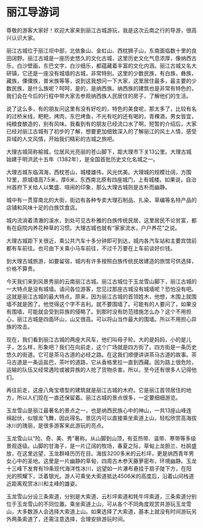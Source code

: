# 丽江导游词  
尊敬的游客大家好！欢迎大家来到丽江古城游玩，我是这次云南之行的导游，很高兴认识大家。  

丽江古城位于丽江坝中部，北依象山、金虹山、西枕狮子山，东南面临数十里的良田阔野。丽江古城是一座历史悠久的文化古城，这里历史文化气息浓厚，像纳西古乐，白沙壁画，东巴文字，白沙细乐，都蕴藏着丰富的文化内涵。丽江古城又名大研镇，它还是一座没有城墙的古城，非常特别。这里的少数民族，有白族，彝族，藏族，傈僳族，普米族等等，说到这我想问一下大家，这里居住最多，最主要的少数民族，是什么族呢？呵呵，是的，是纳西族。纳西族的建筑也是非常有特色的，我们会在今后的行程中带大家去参观纳西族人民居住的房子，了解他们的生活。  

说了这么多，有的朋友问这里有没有好吃的，特色的美食呢，那太多了，比较有名的过桥米线，粑粑，烤肉，东巴烤鱼，不光有吃的还有喝的，青稞酒，男女皆宜，纯粮食酿造的，别有风味。我看到有的朋友已经流口水了啊，短暂的介绍后，大家已经对丽江古城有了初步的了解，想要更加细致深入的了解丽江的风土人情，感受异域的人文风情，开始我们精彩的古城之旅吧。  

大理古城简称榆城，位居风光亮丽的苍山脚下，距大理市下关13公里。大理古城始建于明洪武十五年（1382年），是全国首批历史文化名城之一。  

大理古城东临洱海，西枕苍山，城楼雄伟，风光优美。大理城的规模壮阔，方围12里，原城墙高7.5米，厚6米，东西南北原有四座城门，上有城楼。如果说，自治州首府下关给人以繁盛、喧闹的印象，那么大理古城则是古朴而幽静。  

城中有一贯穿南北的大街，街边有各种专卖大理石制品、扎染、草编等名特产品的店铺和风味十足的白族饮食店。  

城内流淌着清澈的溪水，到处可见古朴雅的白族传统民居，这里居民不论贫富，都有在庭院内养花种草的习惯。大理古城也就有“家家流水，户户养花”之说。  

大理古城距下关很近，乘公共汽车十多分钟即可到达，城内各汽车站和主要宾馆前都有车前往。也可由下关乘小马车前往，不过千万要在上车前谈好价钱。  

到大理古城旅游，如要留宿，城内有许多按照白族传统民居建造的旅馆可供选择，价格不算贵。  

今天我们来到风景秀丽的云南丽江古城。丽江古城位于玉龙雪山脚下，丽江古城的一大特点是没有城墙。请问各位游客，您见过那座古城没有城墙呢？恐怕没有吧。这就是丽江古城的最大特点。原来，因为丽江古城的首领姓木，他想，木围上就围墙不就是困了。他觉得这个字不吉利。就不要围墙了。可能有的人要问了，如果没有围墙，可能就会受到异族的侵略了。到那时没有防范措施怎么办？这个不用担心，丽江古城是四面环山，山又很高。可以将山当作最大的围墙。所以不用担心异族的攻击。  

现在，我们看到丽江古城的两座大风车，他们叫母子轮。大的是妈妈，小的是儿子，怎么样，形象吧？我们在向前走，这个广场就是四方街了。四方街是一条历史悠久的街道。它可是茶马古道的必经之路。在这我们顺便讲讲茶马古道的故事。茶马古道是一条运盐巴，茶叶的道路，它从香格里拉一直到西藏。因为路上很危险，运输的队伍又经常遇险或被异族的人抢了货物杀害。所以，至今还有很多人记得他们。  

再往前走，这座八角宝塔型的建筑就是丽江古城的木府。它是丽江首领居住的地方，所以人们现在一直还保留着。丽江古城的景点很多，一定要细细游览。  

玉龙雪山是丽江最著名的景点之一，也是纳西民族心中的神山，一共13座山峰连绵起伏，似银龙飞舞，因此得名。景区内可以直接乘坐索道上山，轻松欣赏高海拔冰川的瑰丽，是很多游客来此游玩的亮点。  

玉龙雪山以“险、奇、美、秀”著称。从山脚到山顶，有亚热带、温带、寒带等多级景观逐级。山脚的甘海子，是一片辽阔的牧场，春夏之际，草甸上龙胆兰、杜鹃盛放，在这里远望，玉龙群峰历历在目。海拔3200多米的云杉坪，更是纳西青年男女心中的圣地。这里是一片幽静的草甸，四周古木参天藤萝密布，环境幽静。玉龙十三峰下发育有19条现代海洋性冰川，远望如一片瀑布悬挂于扇子陡下方，在阳光的照耀下，泛着银光。游人可乘坐大索道抵达4506米的高度后，沿着山间栈道近距离观赏冰川和主峰的雄姿。  

玉龙雪山分设三条索道，分别是大索道、云杉坪索道和牦牛坪索道，三条索道分别位于玉龙雪山的不同位置。乘坐索道上山，可从各个不同角度观赏并游玩玉龙雪山，大多数游人会选择大索道上山。如果选择了大索道，基本上就没有时间游玩另外两条索道了，还需注意选择，合理安排游玩时间。  
<!-- Last processed: 2025-07-22 03:44:28 -->

